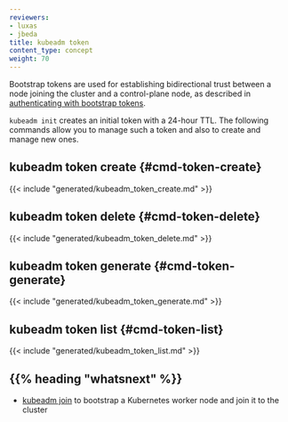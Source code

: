 ```yaml
---
reviewers:
- luxas
- jbeda
title: kubeadm token
content_type: concept
weight: 70
---
```

<!-- overview -->

Bootstrap tokens are used for establishing bidirectional trust between a node joining
the cluster and a control-plane node, as described in [authenticating with bootstrap tokens](/docs/kubernetes/en/reference/access-authn-authz/bootstrap-tokens/).

`kubeadm init` creates an initial token with a 24-hour TTL. The following commands allow you to manage
such a token and also to create and manage new ones.

<!-- body -->
## kubeadm token create {#cmd-token-create}
{{< include "generated/kubeadm_token_create.md" >}}

## kubeadm token delete {#cmd-token-delete}
{{< include "generated/kubeadm_token_delete.md" >}}

## kubeadm token generate {#cmd-token-generate}
{{< include "generated/kubeadm_token_generate.md" >}}

## kubeadm token list {#cmd-token-list}
{{< include "generated/kubeadm_token_list.md" >}}

## {{% heading "whatsnext" %}}

* [kubeadm join](/docs/kubernetes/en/reference/setup-tools/kubeadm/kubeadm-join/) to bootstrap a Kubernetes worker node and join it to the cluster
